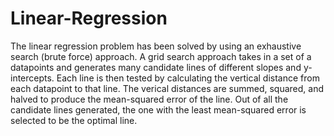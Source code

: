 # Linear-Regression
The linear regression problem has been solved by using an exhaustive search (brute force) approach. A grid search approach takes in a set of a datapoints and generates many candidate lines of different slopes and y-intercepts.
Each line is then tested by calculating the vertical distance from each datapoint to that line.
The verical distances are summed, squared, and halved to produce the mean-squared error of the line.
Out of all the candidate lines generated, the one with the least mean-squared error is selected to be the optimal line.
